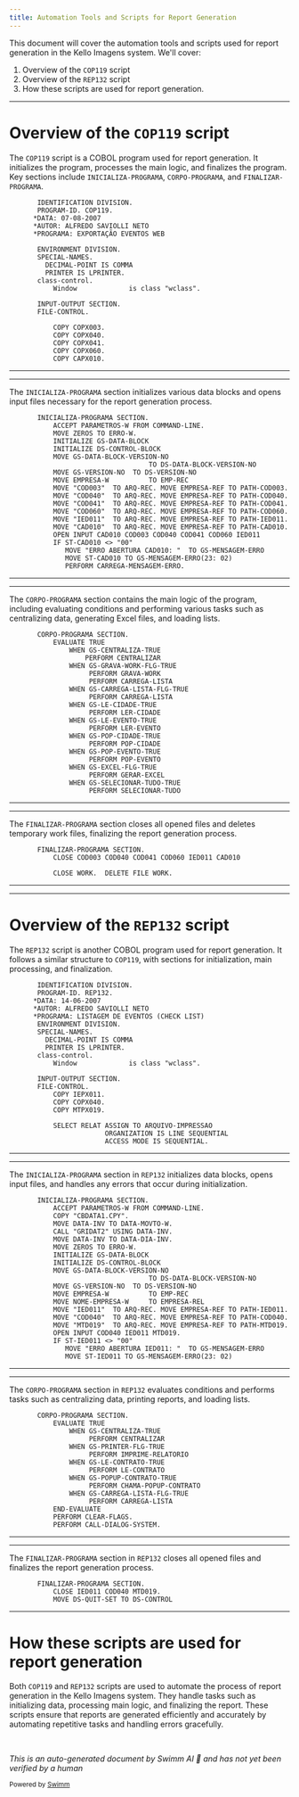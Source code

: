 ```yaml
---
title: Automation Tools and Scripts for Report Generation
---
```

This document will cover the automation tools and scripts used for report generation in the Kello Imagens system. We'll cover:

1. Overview of the <SwmToken path="src/cop/cop119.cbl" pos="3:6:6" line-data="       PROGRAM-ID. COP119.">`COP119`</SwmToken> script
2. Overview of the <SwmToken path="src/rep/rep132.cbl" pos="3:6:6" line-data="       PROGRAM-ID. REP132.">`REP132`</SwmToken> script
3. How these scripts are used for report generation.

<SwmSnippet path="/src/cop/cop119.cbl" line="2">

---

# Overview of the <SwmToken path="src/cop/cop119.cbl" pos="3:6:6" line-data="       PROGRAM-ID. COP119.">`COP119`</SwmToken> script

The <SwmToken path="src/cop/cop119.cbl" pos="3:6:6" line-data="       PROGRAM-ID. COP119.">`COP119`</SwmToken> script is a COBOL program used for report generation. It initializes the program, processes the main logic, and finalizes the program. Key sections include <SwmToken path="src/cop/cop119.cbl" pos="195:1:3" line-data="       INICIALIZA-PROGRAMA SECTION.">`INICIALIZA-PROGRAMA`</SwmToken>, <SwmToken path="src/cop/cop119.cbl" pos="245:1:3" line-data="       CORPO-PROGRAMA SECTION.">`CORPO-PROGRAMA`</SwmToken>, and <SwmToken path="src/cop/cop119.cbl" pos="659:1:3" line-data="       FINALIZAR-PROGRAMA SECTION.">`FINALIZAR-PROGRAMA`</SwmToken>.

```cobol
       IDENTIFICATION DIVISION.
       PROGRAM-ID. COP119.
      *DATA: 07-08-2007
      *AUTOR: ALFREDO SAVIOLLI NETO
      *PROGRAMA: EXPORTAÇÃO EVENTOS WEB

       ENVIRONMENT DIVISION.
       SPECIAL-NAMES.
         DECIMAL-POINT IS COMMA
         PRINTER IS LPRINTER.
       class-control.
           Window             is class "wclass".

       INPUT-OUTPUT SECTION.
       FILE-CONTROL.

           COPY COPX003.
           COPY COPX040.
           COPY COPX041.
           COPY COPX060.
           COPY CAPX010.
```

---

</SwmSnippet>

<SwmSnippet path="/src/cop/cop119.cbl" line="195">

---

The <SwmToken path="src/cop/cop119.cbl" pos="195:1:3" line-data="       INICIALIZA-PROGRAMA SECTION.">`INICIALIZA-PROGRAMA`</SwmToken> section initializes various data blocks and opens input files necessary for the report generation process.

```cobol
       INICIALIZA-PROGRAMA SECTION.
           ACCEPT PARAMETROS-W FROM COMMAND-LINE.
           MOVE ZEROS TO ERRO-W.
           INITIALIZE GS-DATA-BLOCK
           INITIALIZE DS-CONTROL-BLOCK
           MOVE GS-DATA-BLOCK-VERSION-NO
                                   TO DS-DATA-BLOCK-VERSION-NO
           MOVE GS-VERSION-NO  TO DS-VERSION-NO
           MOVE EMPRESA-W          TO EMP-REC
           MOVE "COD003"  TO ARQ-REC. MOVE EMPRESA-REF TO PATH-COD003.
           MOVE "COD040"  TO ARQ-REC. MOVE EMPRESA-REF TO PATH-COD040.
           MOVE "COD041"  TO ARQ-REC. MOVE EMPRESA-REF TO PATH-COD041.
           MOVE "COD060"  TO ARQ-REC. MOVE EMPRESA-REF TO PATH-COD060.
           MOVE "IED011"  TO ARQ-REC. MOVE EMPRESA-REF TO PATH-IED011.
           MOVE "CAD010"  TO ARQ-REC. MOVE EMPRESA-REF TO PATH-CAD010.
           OPEN INPUT CAD010 COD003 COD040 COD041 COD060 IED011
           IF ST-CAD010 <> "00"
              MOVE "ERRO ABERTURA CAD010: "  TO GS-MENSAGEM-ERRO
              MOVE ST-CAD010 TO GS-MENSAGEM-ERRO(23: 02)
              PERFORM CARREGA-MENSAGEM-ERRO.
```

---

</SwmSnippet>

<SwmSnippet path="/src/cop/cop119.cbl" line="245">

---

The <SwmToken path="src/cop/cop119.cbl" pos="245:1:3" line-data="       CORPO-PROGRAMA SECTION.">`CORPO-PROGRAMA`</SwmToken> section contains the main logic of the program, including evaluating conditions and performing various tasks such as centralizing data, generating Excel files, and loading lists.

```cobol
       CORPO-PROGRAMA SECTION.
           EVALUATE TRUE
               WHEN GS-CENTRALIZA-TRUE
                   PERFORM CENTRALIZAR
               WHEN GS-GRAVA-WORK-FLG-TRUE
                    PERFORM GRAVA-WORK
                    PERFORM CARREGA-LISTA
               WHEN GS-CARREGA-LISTA-FLG-TRUE
                    PERFORM CARREGA-LISTA
               WHEN GS-LE-CIDADE-TRUE
                    PERFORM LER-CIDADE
               WHEN GS-LE-EVENTO-TRUE
                    PERFORM LER-EVENTO
               WHEN GS-POP-CIDADE-TRUE
                    PERFORM POP-CIDADE
               WHEN GS-POP-EVENTO-TRUE
                    PERFORM POP-EVENTO
               WHEN GS-EXCEL-FLG-TRUE
                    PERFORM GERAR-EXCEL
               WHEN GS-SELECIONAR-TUDO-TRUE
                    PERFORM SELECIONAR-TUDO
```

---

</SwmSnippet>

<SwmSnippet path="/src/cop/cop119.cbl" line="659">

---

The <SwmToken path="src/cop/cop119.cbl" pos="659:1:3" line-data="       FINALIZAR-PROGRAMA SECTION.">`FINALIZAR-PROGRAMA`</SwmToken> section closes all opened files and deletes temporary work files, finalizing the report generation process.

```cobol
       FINALIZAR-PROGRAMA SECTION.
           CLOSE COD003 COD040 COD041 COD060 IED011 CAD010

           CLOSE WORK.  DELETE FILE WORK.
```

---

</SwmSnippet>

<SwmSnippet path="/src/rep/rep132.cbl" line="2">

---

# Overview of the <SwmToken path="src/rep/rep132.cbl" pos="3:6:6" line-data="       PROGRAM-ID. REP132.">`REP132`</SwmToken> script

The <SwmToken path="src/rep/rep132.cbl" pos="3:6:6" line-data="       PROGRAM-ID. REP132.">`REP132`</SwmToken> script is another COBOL program used for report generation. It follows a similar structure to <SwmToken path="src/cop/cop119.cbl" pos="3:6:6" line-data="       PROGRAM-ID. COP119.">`COP119`</SwmToken>, with sections for initialization, main processing, and finalization.

```cobol
       IDENTIFICATION DIVISION.
       PROGRAM-ID. REP132.
      *DATA: 14-06-2007
      *AUTOR: ALFREDO SAVIOLLI NETO
      *PROGRAMA: LISTAGEM DE EVENTOS (CHECK LIST)
       ENVIRONMENT DIVISION.
       SPECIAL-NAMES.
         DECIMAL-POINT IS COMMA
         PRINTER IS LPRINTER.
       class-control.
           Window             is class "wclass".

       INPUT-OUTPUT SECTION.
       FILE-CONTROL.
           COPY IEPX011.
           COPY COPX040.
           COPY MTPX019.

           SELECT RELAT ASSIGN TO ARQUIVO-IMPRESSAO
                        ORGANIZATION IS LINE SEQUENTIAL
                        ACCESS MODE IS SEQUENTIAL.
```

---

</SwmSnippet>

<SwmSnippet path="/src/rep/rep132.cbl" line="123">

---

The <SwmToken path="src/rep/rep132.cbl" pos="123:1:3" line-data="       INICIALIZA-PROGRAMA SECTION.">`INICIALIZA-PROGRAMA`</SwmToken> section in <SwmToken path="src/rep/rep132.cbl" pos="3:6:6" line-data="       PROGRAM-ID. REP132.">`REP132`</SwmToken> initializes data blocks, opens input files, and handles any errors that occur during initialization.

```cobol
       INICIALIZA-PROGRAMA SECTION.
           ACCEPT PARAMETROS-W FROM COMMAND-LINE.
           COPY "CBDATA1.CPY".
           MOVE DATA-INV TO DATA-MOVTO-W.
           CALL "GRIDAT2" USING DATA-INV.
           MOVE DATA-INV TO DATA-DIA-INV.
           MOVE ZEROS TO ERRO-W.
           INITIALIZE GS-DATA-BLOCK
           INITIALIZE DS-CONTROL-BLOCK
           MOVE GS-DATA-BLOCK-VERSION-NO
                                   TO DS-DATA-BLOCK-VERSION-NO
           MOVE GS-VERSION-NO  TO DS-VERSION-NO
           MOVE EMPRESA-W          TO EMP-REC
           MOVE NOME-EMPRESA-W     TO EMPRESA-REL
           MOVE "IED011"  TO ARQ-REC. MOVE EMPRESA-REF TO PATH-IED011.
           MOVE "COD040"  TO ARQ-REC. MOVE EMPRESA-REF TO PATH-COD040.
           MOVE "MTD019"  TO ARQ-REC. MOVE EMPRESA-REF TO PATH-MTD019.
           OPEN INPUT COD040 IED011 MTD019.
           IF ST-IED011 <> "00"
              MOVE "ERRO ABERTURA IED011: "  TO GS-MENSAGEM-ERRO
              MOVE ST-IED011 TO GS-MENSAGEM-ERRO(23: 02)
```

---

</SwmSnippet>

<SwmSnippet path="/src/rep/rep132.cbl" line="159">

---

The <SwmToken path="src/rep/rep132.cbl" pos="159:1:3" line-data="       CORPO-PROGRAMA SECTION.">`CORPO-PROGRAMA`</SwmToken> section in <SwmToken path="src/rep/rep132.cbl" pos="3:6:6" line-data="       PROGRAM-ID. REP132.">`REP132`</SwmToken> evaluates conditions and performs tasks such as centralizing data, printing reports, and loading lists.

```cobol
       CORPO-PROGRAMA SECTION.
           EVALUATE TRUE
               WHEN GS-CENTRALIZA-TRUE
                    PERFORM CENTRALIZAR
               WHEN GS-PRINTER-FLG-TRUE
                    PERFORM IMPRIME-RELATORIO
               WHEN GS-LE-CONTRATO-TRUE
                    PERFORM LE-CONTRATO
               WHEN GS-POPUP-CONTRATO-TRUE
                    PERFORM CHAMA-POPUP-CONTRATO
               WHEN GS-CARREGA-LISTA-FLG-TRUE
                    PERFORM CARREGA-LISTA
           END-EVALUATE
           PERFORM CLEAR-FLAGS.
           PERFORM CALL-DIALOG-SYSTEM.
```

---

</SwmSnippet>

<SwmSnippet path="/src/rep/rep132.cbl" line="342">

---

The <SwmToken path="src/rep/rep132.cbl" pos="342:1:3" line-data="       FINALIZAR-PROGRAMA SECTION.">`FINALIZAR-PROGRAMA`</SwmToken> section in <SwmToken path="src/rep/rep132.cbl" pos="3:6:6" line-data="       PROGRAM-ID. REP132.">`REP132`</SwmToken> closes all opened files and finalizes the report generation process.

```cobol
       FINALIZAR-PROGRAMA SECTION.
           CLOSE IED011 COD040 MTD019.
           MOVE DS-QUIT-SET TO DS-CONTROL
```

---

</SwmSnippet>

# How these scripts are used for report generation

Both <SwmToken path="src/cop/cop119.cbl" pos="3:6:6" line-data="       PROGRAM-ID. COP119.">`COP119`</SwmToken> and <SwmToken path="src/rep/rep132.cbl" pos="3:6:6" line-data="       PROGRAM-ID. REP132.">`REP132`</SwmToken> scripts are used to automate the process of report generation in the Kello Imagens system. They handle tasks such as initializing data, processing main logic, and finalizing the report. These scripts ensure that reports are generated efficiently and accurately by automating repetitive tasks and handling errors gracefully.

&nbsp;

*This is an auto-generated document by Swimm AI 🌊 and has not yet been verified by a human*

<SwmMeta version="3.0.0" repo-id="Z2l0aHViJTNBJTNBa2VsbG8lM0ElM0Fzd2ltbWlv" repo-name="kello"><sup>Powered by [Swimm](/)</sup></SwmMeta>
